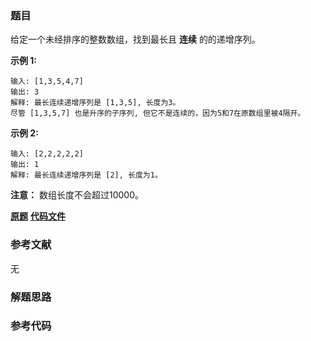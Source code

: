 ### 题目
给定一个未经排序的整数数组，找到最长且 **连续** 的的递增序列。

**示例 1:**

    
    
    输入: [1,3,5,4,7]
    输出: 3
    解释: 最长连续递增序列是 [1,3,5], 长度为3。
    尽管 [1,3,5,7] 也是升序的子序列, 但它不是连续的，因为5和7在原数组里被4隔开。 
    

**示例 2:**

    
    
    输入: [2,2,2,2,2]
    输出: 1
    解释: 最长连续递增序列是 [2], 长度为1。
    

**注意：** 数组长度不会超过10000。

 **[原题](https://leetcode-cn.com/problems/longest-continuous-increasing-subsequence/)**    **[代码文件]()**


### 参考文献
无

### 解题思路




### 参考代码

```go


```




